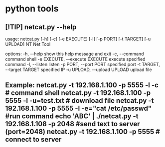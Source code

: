 # python tools

[!TIP] netcat.py --help
----------------------------------------------------------------------------------
usage: netcat.py [-h] [-c] [-e EXECUTE] [-l] [-p PORT] [-t TARGET] [-u UPLOAD]
NT Net Tool

options:
  -h, --help            show this help message and exit
  -c, --command         command shell
  -e EXECUTE, --execute EXECUTE
                        execute specified command
  -l, --listen          listen
  -p PORT, --port PORT  specified port
  -t TARGET, --target TARGET
                        specified IP
  -u UPLOAD, --upload UPLOAD
                        upload file

Example:
        netcat.py -t 192.168.1.100 -p 5555 -l -c          # command shell
        netcat.py -t 192.168.1.100 -p 5555 -l -u=test.txt # download file
        netcat.py -t 192.168.1.100 -p 5555 -l -e="cat /etc/passwd" #run command
        echo 'ABC' | ./netcat.py -t 192.168.1.108 -p 2048 #send text to server (port=2048)
        netcat.py -t 192.168.1.100 -p 5555 # connect to server
----------------------------------------------------------------------------------
